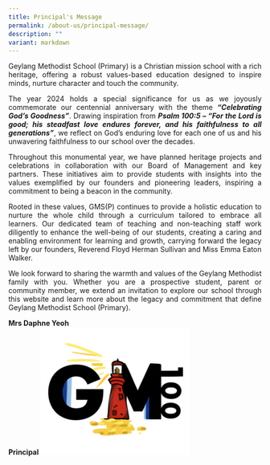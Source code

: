 ```yaml
---
title: Principal's Message
permalink: /about-us/principal-message/
description: ""
variant: markdown
---
```

<p style="text-align: justify;">Geylang Methodist School (Primary) is a Christian mission school with a rich heritage, offering a robust values-based education designed to inspire minds, nurture character and touch the community.</p>

<p style="text-align: justify;">The year 2024 holds a special significance for us as we joyously commemorate our centennial anniversary with the theme <b><i>“Celebrating God’s Goodness”</i></b>. Drawing inspiration from <b><i>Psalm 100:5 – “For the Lord is good; his steadfast love endures forever, and his faithfulness to all generations”</i></b>, we reflect on God’s enduring love for each one of us and his unwavering faithfulness to our school over the decades.</p>

<p style="text-align: justify;">Throughout this monumental year, we have planned heritage projects and celebrations in collaboration with our Board of Management and key partners. These initiatives aim to provide students with insights into the values exemplified by our founders and pioneering leaders, inspiring a commitment to being a beacon in the community.</p>

<p style="text-align: justify;">Rooted in these values, GMS(P) continues to provide a holistic education to nurture the whole child through a curriculum tailored to embrace all learners. Our dedicated team of teaching and non-teaching staff work diligently to enhance the well-being of our students, creating a caring and enabling environment for learning and growth, carrying forward the legacy left by our founders, Reverend Floyd Herman Sullivan and Miss Emma Eaton Walker.</p>

<p style="text-align: justify;">We look forward to sharing the warmth and values of the Geylang Methodist family with you. Whether you are a prospective student, parent or community member, we extend an invitation to explore our school through this website and learn more about the legacy and commitment that define Geylang Methodist School (Primary).</p>

<b>Mrs Daphne Yeoh<br>
Principal</b>
![](/images/Gm100_logo.png)